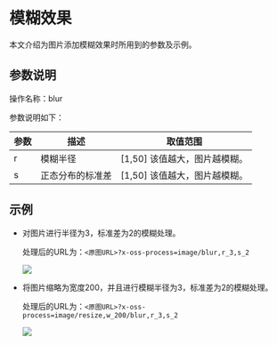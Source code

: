# 模糊效果

本文介绍为图片添加模糊效果时所用到的参数及示例。

## 参数说明

操作名称：blur

参数说明如下：

|参数|描述|取值范围|
|--|--|----|
|r|模糊半径|\[1,50\] 该值越大，图片越模糊。 |
|s|正态分布的标准差|\[1,50\] 该值越大，图片越模糊。 |

## 示例

-   对图片进行半径为3，标准差为2的模糊处理。

    处理后的URL为：`<原图URL>?x-oss-process=image/blur,r_3,s_2`

    ![](https://static-aliyun-doc.oss-cn-hangzhou.aliyuncs.com/assets/img/zh-CN/7142359951/p2526.jpg)

-   将图片缩略为宽度200，并且进行模糊半径为3，标准差为2的模糊处理。

    处理后的URL为：`<原图URL>?x-oss-process=image/resize,w_200/blur,r_3,s_2`

    ![](https://static-aliyun-doc.oss-cn-hangzhou.aliyuncs.com/assets/img/zh-CN/7142359951/p2527.jpg)


